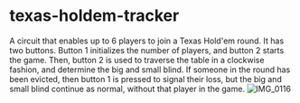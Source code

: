 # texas-holdem-tracker
A circuit that enables up to 6 players to join a Texas Hold'em round. 
It has two buttons. Button 1 initializes the number of players, and button 2 starts the game.
Then, button 2 is used to traverse the table in a clockwise fashion, and determine the big and small blind.
If someone in the round has been evicted, then button 1 is pressed to signal their loss, but the big and small blind continue as normal, without that player in the game. 
![IMG_0116](https://github.com/geitanksha/texas-holdem-tracker/assets/93052774/726fc2ed-1b3d-48a5-b07a-c2ff13a306c8)
